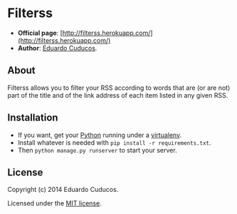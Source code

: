 Filterss
==========

* **Official page**: [http://filterss.herokuapp.com/](http://filterss.herokuapp.com/)
* **Author**: [Eduardo Cuducos](http://cuducos.me/).

About
-----

Filterss allows you to filter your RSS according to words that are (or are not) part of the title and of the link address of each item listed in any given RSS.

Installation
------------

* If you want, get your [Python](http://www.python.org) running under a [virtualenv](https://pypi.python.org/pypi/virtualenv).
* Install whatever is needed with `pip install -r requirements.txt`.
* Then `python manage.py runserver` to start your server.

License
-------
Copyright (c) 2014 Eduardo Cuducos.

Licensed under the [MIT license](https://github.com/cuducos/whiskyton/raw/master/MIT-LICENSE).

